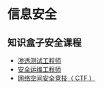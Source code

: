 # 信息安全

## 知识盒子安全课程
* [渗透测试工程师](https://zhishihezi.net/box/ca2108d94cf521aa6a2e1172de967183)
* [安全运维工程师](https://zhishihezi.net/box/80ccbb4b0546ad86786c07e3ce016639)
* [网络空间安全竞技（ CTF ）](https://zhishihezi.net/box/b826e3c021c5dc367665f743ae5fa14b) 
